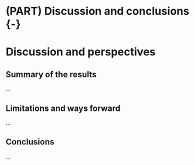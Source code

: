 # (PART) Discussion and conclusions {-}

# Discussion and perspectives

## Summary of the results

...

## Limitations and ways forward

...

## Conclusions

...
